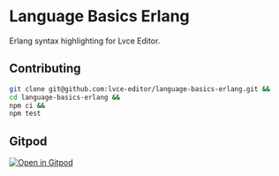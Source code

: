 # Language Basics Erlang

Erlang syntax highlighting for Lvce Editor.

## Contributing

```sh
git clone git@github.com:lvce-editor/language-basics-erlang.git &&
cd language-basics-erlang &&
npm ci &&
npm test
```

## Gitpod

[![Open in Gitpod](https://gitpod.io/button/open-in-gitpod.svg)](https://gitpod.io/#https://github.com/lvce-editor/language-basics-erlang)
